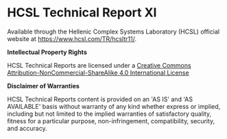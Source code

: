 # HCSL Technical Report XI
 
Available through the Hellenic Complex Systems Laboratory (HCSL) official website at https://www.hcsl.com/TR/hcsltr11/.

**Intellectual Property Rights**

HCSL Technical Reports are licensed under a [Creative Commons Attribution-NonCommercial-ShareAlike 4.0 International License](https://creativecommons.org/licenses/by-nc-sa/4.0/)

**Disclaimer of Warranties**

HCSL Technical Reports content is provided on an 'AS IS' and 'AS AVAILABLE' basis without warranty of any kind whether express or implied, including but not limited to the implied warranties of satisfactory quality, fitness for a particular purpose, non-infringement, compatibility, security, and accuracy.